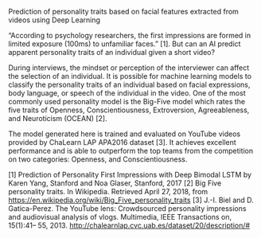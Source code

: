
Prediction of personality traits based on facial features extracted from videos using Deep Learning

“According to psychology researchers, the first impressions are formed in limited exposure (100ms) to unfamiliar faces.” [1]. But can an AI predict apparent personality traits of an individual given a short video?

During interviews, the mindset or perception of the interviewer can affect the selection of an individual. It is possible for machine learning models to classify the personality traits of an individual based on facial expressions, body language, or speech of the individual in the video. One of the most commonly used personality model is the Big-Five model which rates the five traits of Openness, Conscientiousness, Extroversion, Agreeableness, and Neuroticism (OCEAN) [2].

The model generated here is trained and evaluated on YouTube videos provided by ChaLearn LAP APA2016 dataset [3]. 
It achieves excellent performance and is able to outperform the top teams from the competition on two categories: Openness, and Conscientiousness.

[1] Prediction of Personality First Impressions with Deep Bimodal
LSTM by Karen Yang, Stanford and Noa Glaser, Stanford, 2017
[2] Big Five personality traits. In Wikipedia. Retrieved April 27, 2018,
from https://en.wikipedia.org/wiki/Big_Five_personality_traits
[3] J.-I. Biel and D. Gatica-Perez. The YouTube lens: Crowdsourced
personality impressions and audiovisual analysis of vlogs. Multimedia,
IEEE Transactions on, 15(1):41– 55, 2013.
http://chalearnlap.cvc.uab.es/dataset/20/description/#
